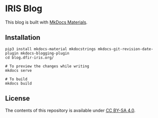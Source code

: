 # IRIS Blog 

This blog is built with [MkDocs Materials](https://squidfunk.github.io/mkdocs-material).

## Installation

    pip3 install mkdocs-material mkdocstrings mkdocs-git-revision-date-plugin mkdocs-blogging-plugin
    cd blog.dfir-iris.org/
    
    # To preview the changes while writing 
    mkdocs serve 

    # To build 
    mkdocs build

## License

The contents of this repository is available under [CC BY-SA 4.0](LICENSE.txt).

